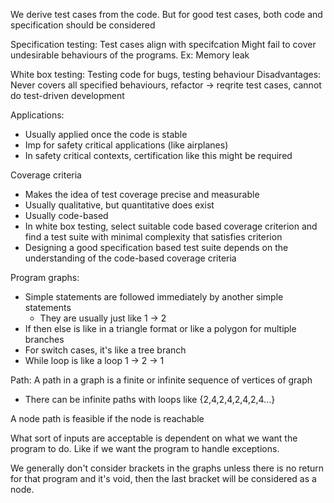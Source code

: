 We derive test cases from the code. But for good test cases, both code and specification should be considered

Specification testing: Test cases align with specifcation
	Might fail to cover undesirable behaviours of the programs. Ex: Memory leak

White box testing: Testing code for bugs, testing behaviour
	Disadvantages: Never covers all specified behaviours, refactor -> reqrite test cases, cannot do test-driven development

Applications:
- Usually applied once the code is stable
- Imp for safety critical applications (like airplanes)
- In safety critical contexts, certification like this might be required

Coverage criteria
- Makes the idea of test coverage precise and measurable
- Usually qualitative, but quantitative does exist
- Usually code-based
- In white box testing, select suitable code based coverage criterion and find a test suite with minimal complexity that satisfies criterion
- Designing a good specification based test suite depends on the understanding of the code-based coverage criteria

Program graphs:
- Simple statements are followed immediately by another simple statements
	- They are usually just like 1 -> 2
- If then else is like in a triangle format or like a polygon for multiple branches
- For switch cases, it's like a tree branch
- While loop is like a loop 1 -> 2 -> 1

Path: A path in a graph is a finite or infinite sequence of vertices of graph
- There can be infinite paths with loops like {2,4,2,4,2,4,2,4...}

A node path is feasible if the node is reachable

What sort of inputs are acceptable is dependent on what we want the program to do. Like if we want the program to handle exceptions.

We generally don't consider brackets in the graphs unless there is no return for that program and it's void, then the last bracket will be considered as a node.

